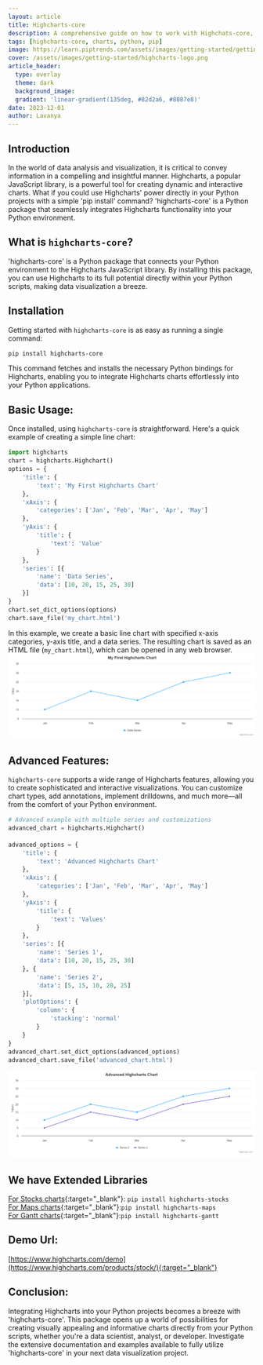 ```yaml
---
layout: article
title: Highcharts-core
description: A comprehensive guide on how to work with Highchats-core, a Python library for creating dynamic charts.
tags: [highcharts-core, charts, python, pip]
image: https://learn.piptrends.com/assets/images/getting-started/getting-started-python-docs-cover.png
cover: /assets/images/getting-started/highcharts-logo.png
article_header:
  type: overlay
  theme: dark
  background_image:
  gradient: 'linear-gradient(135deg, #82d2a6, #8087e8)'
date: 2023-12-01
author: Lavanya
---
```


## Introduction

In the world of data analysis and visualization, it is critical to convey information in a compelling and insightful manner. Highcharts, a popular JavaScript library, is a powerful tool for creating dynamic and interactive charts. What if you could use Highcharts' power directly in your Python projects with a simple 'pip install' command? 'highcharts-core' is a Python package that seamlessly integrates Highcharts functionality into your Python environment.

## What is `highcharts-core`?
'highcharts-core' is a Python package that connects your Python environment to the Highcharts JavaScript library. By installing this package, you can use Highcharts to its full potential directly within your Python scripts, making data visualization a breeze.

## Installation

Getting started with `highcharts-core` is as easy as running a single command:

```bash
pip install highcharts-core
```
This command fetches and installs the necessary Python bindings for Highcharts, enabling you to integrate Highcharts charts effortlessly into your Python applications.

## Basic Usage:

Once installed, using `highcharts-core` is straightforward. Here's a quick example of creating a simple line chart:

```python
import highcharts
chart = highcharts.Highchart()
options = {
    'title': {
        'text': 'My First Highcharts Chart'
    },
    'xAxis': {
        'categories': ['Jan', 'Feb', 'Mar', 'Apr', 'May']
    },
    'yAxis': {
        'title': {
            'text': 'Value'
        }
    },
    'series': [{
        'name': 'Data Series',
        'data': [10, 20, 15, 25, 30]
    }]
}
chart.set_dict_options(options)
chart.save_file('my_chart.html')
```

In this example, we create a basic line chart with specified x-axis categories, y-axis title, and a data series. The resulting chart is saved as an HTML file (`my_chart.html`), which can be opened in any web browser.
![Basic Chart](./../assets/images/getting-started/highcharts-chart1.png)


## Advanced Features:

`highcharts-core` supports a wide range of Highcharts features, allowing you to create sophisticated and interactive visualizations. You can customize chart types, add annotations, implement drilldowns, and much more—all from the comfort of your Python environment.

```python
# Advanced example with multiple series and customizations
advanced_chart = highcharts.Highchart()

advanced_options = {
    'title': {
        'text': 'Advanced Highcharts Chart'
    },
    'xAxis': {
        'categories': ['Jan', 'Feb', 'Mar', 'Apr', 'May']
    },
    'yAxis': {
        'title': {
            'text': 'Values'
        }
    },
    'series': [{
        'name': 'Series 1',
        'data': [10, 20, 15, 25, 30]
    }, {
        'name': 'Series 2',
        'data': [5, 15, 10, 20, 25]
    }],
    'plotOptions': {
        'column': {
            'stacking': 'normal'
        }
    }
}
advanced_chart.set_dict_options(advanced_options)
advanced_chart.save_file('advanced_chart.html')
```
![Advanced Chart](./../assets/images/getting-started/highcharts-chart2.png)

## We have Extended Libraries 
[For Stocks charts](https://www.highcharts.com/products/stock/){:target="_blank"}: ```pip install highcharts-stocks```  
[For Maps charts](https://www.highcharts.com/products/maps/){:target="_blank"}:```pip install highcharts-maps```  
[For Gantt charts](https://www.highcharts.com/products/gantt/){:target="_blank"}:```pip install highcharts-gantt```  

## Demo Url:
[https://www.highcharts.com/demo](https://www.highcharts.com/products/stock/){:target="_blank"}

## Conclusion:
Integrating Highcharts into your Python projects becomes a breeze with 'highcharts-core'. This package opens up a world of possibilities for creating visually appealing and informative charts directly from your Python scripts, whether you're a data scientist, analyst, or developer. Investigate the extensive documentation and examples available to fully utilize 'highcharts-core' in your next data visualization project.